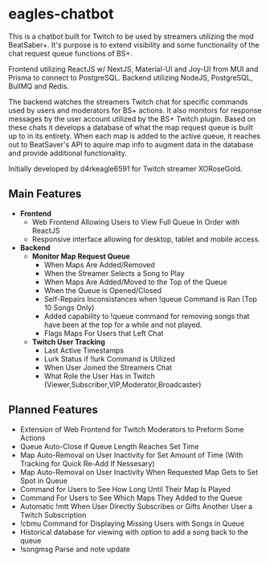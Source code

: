 # eagles-chatbot

This is a chatbot built for Twitch to be used by streamers utilizing the mod BeatSaber+. It's purpose is to extend visibility and some functionality of the chat request queue functions of BS+. 

Frontend utilizing ReactJS w/ NextJS, Material-UI and Joy-UI from MUI and Prisma to connect to PostgreSQL.
Backend utilizing NodeJS, PostgreSQL, BullMQ and Redis.

The backend watches the streamers Twitch chat for specific commands used by users and moderators for BS+ actions. It also monitors for response messages by the user account utilized by the BS+ Twitch plugin. Based on these chats it develops a database of what the map request queue is built up to in its entirety. When each map is added to the active queue, it reaches out to BeatSaver's API to aquire map info to augment data in the database and provide additional functionality.

Initially developed by d4rkeagle6591 for Twitch streamer XORoseGold.

## Main Features
- **Frontend**
    - Web Frontend Allowing Users to View Full Queue In Order with ReactJS
    - Responsive interface allowing for desktop, tablet and mobile access.
- **Backend**
    - **Monitor Map Request Queue**
        - When Maps Are Added/Removed
        - When the Streamer Selects a Song to Play
        - When Maps Are Added/Moved to the Top of the Queue
        - When the Queue is Opened/Closed
        - Self-Repairs Inconsistances when !queue Command is Ran (Top 10 Songs Only)
        - Added capability to !queue command for removing songs that have been at the top for a while and not played.
        - Flags Maps For Users that Left Chat
    - **Twitch User Tracking**
        - Last Active Timestamps
        - Lurk Status if !lurk Command is Utilized
        - When User Joined the Streamers Chat
        - What Role the User Has in Twitch (Viewer,Subscriber,VIP,Moderator,Broadcaster)

## Planned Features
- Extension of Web Frontend for Twitch Moderators to Preform Some Actions
- Queue Auto-Close if Queue Length Reaches Set Time
- Map Auto-Removal on User Inactivity for Set Amount of Time (With Tracking for Quick Re-Add If Nessesary)
- Map Auto-Removal on User Inactivity When Requested Map Gets to Set Spot in Queue
- Command for Users to See How Long Until Their Map Is Played
- Command For Users to See Which Maps They Added to the Queue
- Automatic !mtt When User Directly Subscribes or Gifts Another User a Twitch Subscription
- !cbmu Command for Displaying Missing Users with Songs in Queue
- Historical database for viewing with option to add a song back to the queue
- !songmsg Parse and note update
